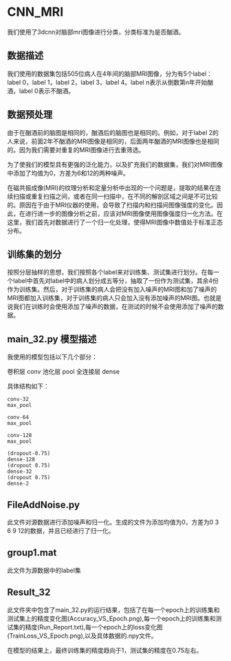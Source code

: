 # CNN_MRI
我们使用了3dcnn对脑部mri图像进行分类，分类标准为是否酗酒。
## 数据描述
我们使用的数据集包括505位病人在4年间的脑部MRI图像，分为有5个label：label 0，label 1，label 2，label 3，label 4。label n表示从倒数第n年开始酗酒，label 0表示不酗酒。
## 数据预处理
由于在酗酒前的脑图是相同的，酗酒后的脑图也是相同的。例如，对于label 2的人来说，前面2年不酗酒的MRI图像是相同的，后面两年酗酒的MRI图像也是相同的。因为我们需要对重复的MRI图像进行去重筛选。

为了使我们的模型具有更强的泛化能力，以及扩充我们的数据集，我们对MRI图像中添加了均值为0，方差为6和12的两种噪声。

在磁共振成像(MRI)的纹理分析和定量分析中出现的一个问题是，提取的结果在连续扫描或重复扫描之间，或者在同一扫描中，在不同的解剖区域之间是不可比较的。原因在于由于MRI仪器的使用，会导致了扫描内和扫描间图像强度的变化。因此，在进行进一步的图像分析之前，应该对MRI图像使用图像强度归一化方法。在这里，我们首先对数据进行了一个归一化处理，使得MRI图像中数值处于标准正态分布。

## 训练集的划分
按照分层抽样的思想，我们按照各个label来对训练集、测试集进行划分。在每一个label中首先对label中的病人划分成五等分，抽取了一份作为测试集，其余4份作为训练集。然后，对于训练集的病人会把没有加入噪声的MRI图和加了噪声的MRI图都加入训练集，对于训练集的病人只会加入没有添加噪声的MRI图。也就是说我们在训练时会使用添加了噪声的数据，在测试的时候不会使用添加了噪声的数据。

## main_32.py 模型描述
我使用的模型包括以下几个部分：

卷积层 conv
池化层 pool
全连接层 dense

具体结构如下：

    conv-32
    max_pool
    
    conv-64    
    max_pool 
    
    conv-128    
    max_pool  
    
    (dropout-0.75)
    dense-128 
    (dropout 0.75)   
    dense-32   
    (dropout 0.75) 
    dense-2         
    
## FileAddNoise.py
此文件对源数据进行添加噪声和归一化。生成的文件为添加均值为0，方差为0 3 6 9 12的数据，并且已经进行了归一化。

## group1.mat
此文件为源数据中的label集

## Result_32
此文件夹中包含了main_32.py的运行结果，包括了在每一个epoch上的训练集和测试集上的精度变化图(Accuracy_VS_Epoch.png),每一个epoch上的训练集和测试集的精度(Run_Report.txt),每一个epoch上的loss变化图(TrainLoss_VS_Epoch.png),以及具体数据的.npy文件。

在模型的结果上，最终训练集的精度趋向于1，测试集的精度在0.75左右。


